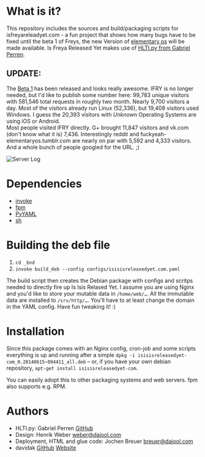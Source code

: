# What is it?
This repository includes the sources and build/packaging scripts for isfreyareleadyet.com - a fun project that shows how many bugs have to be fixed until the beta 1 of Freys, the new Version of [elementary os](http://elementaryos.org) will be made available. Is Freya Released Yet makes use of [HLTI.py from Gabriel Perren](https://github.com/Gabriel-p/launchpad-bug-countdown).

## UPDATE:
The [Beta 1](http://elementaryos.org/journal/freya-beta-1-available-for-developers-testers) has been released and looks really awesome. IFRY is no longer needed, but I'd like to publish some number here: 99,783 unique visitors with 581,546 total requests in roughly two month. Nearly 9,700 visitors a day. Most of the visitors already run Linux (52,336), but 19,408 visitors used Windows. I guess the 20,393 visitors with _Unknown_ Operating Systems are using iOS or Android.  
Most people visited IFRY directly. G+ brought 11,847 visitors and vk.com (don't know what it is) 7,436. Interestingly reddit and fuckyeah-elementaryos.tumblr.com are nearly on par with 5,592 and 4,333 visitors.  
And a whole bunch of people googled for the URL. ;)

![Server Log](https://bytebucket.org/brejoc/isisisreleasedyet.com/raw/b4637fd0f433ac050a0c1e63252a7f5b2011bc26/doc/server_log.png)

# Dependencies
* [invoke](https://github.com/pyinvoke/invoke)
* [fpm](https://github.com/jordansissel/fpm/wiki)
* [PyYAML](http://pyyaml.org/)
* [sh](https://github.com/amoffat/sh)

# Building the deb file
1) `cd _bnd`   
2) `invoke build_deb --config configs/isisisreleasedyet.com.yaml`  

The build script then creates the Debian package with configs and scritps needed to directly fire up Is Isis Relased Yet. I assume you are using Nginx and you'd like to store your mutable data in `/home/web/…`. All the immutable data are installed to `/srv/http/…`. You'll have to at least change the domain in the YAML config. Have fun tweaking it! :)

# Installation
Since this package comes with an Nginx config, cron-job and some scripts everything is up and running after a simple `dpkg -i isisisreleasedyet-com_0.20140615~094411_all.deb` – or, if you have your own debian repository, `apt-get install isisisreleasedyet-com`.

You can easily adopt this to other packaging systems and web servers. fpm also supports e.g. RPM.

# Authors

* HLTI.py: Gabriel Perren [GitHub](https://github.com/Gabriel-p)
* Design: Henrik Weber <weber@dajool.com>
* Deployment, HTML and glue code: Jochen Breuer <breuer@dajool.com>
* davidak [GitHub](https://github.com/davidak) [Website](http://davidak.de/)
